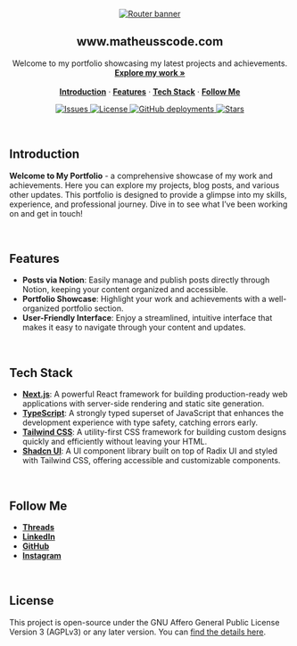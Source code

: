 <p align="center">
<a href="https://arc-ui.dev" >
  <img alt="Router banner" src="https://github.com/user-attachments/assets/ec33cfdb-1a0d-4bad-8698-b7d4e95c2952"  />
</a>
</p>

<h2 align="center">www.matheusscode.com</h2>

<p align="center">
    Welcome to my portfolio showcasing my latest projects and achievements.
    <br />
    <a href="https://www.matheusscode.com"><strong>Explore my work »</strong></a>
    <br />
    <br />
    <a href="#introduction"><strong>Introduction</strong></a> ·
    <a href="#features"><strong>Features</strong></a> ·
    <a href="#tech-stack"><strong>Tech Stack</strong></a> · 
    <a href="#follow-me"><strong>Follow Me</strong></a> 
</p>

<p align="center">

<a href="https://github.com/matheusscode/www.matheusscode.com/issues" target="_blank">
    <img src="https://img.shields.io/github/issues/matheusscode/www.matheusscode.com?logo=github&label=Issues" alt="Issues"/>
</a>
<a href="https://github.com/matheusscode/www.matheusscode.com/blob/canary/LICENSE" target="_blank">
    <img src="https://img.shields.io/github/license/matheusscode/www.matheusscode.com?label=License" alt="License"/>
</a>
<a href="https://github.com/matheusscode/www.matheusscode.com/deployments" target="_blank">
    <img src="https://img.shields.io/github/deployments/matheusscode/www.matheusscode.com/Production?label=Deployment" alt="GitHub deployments"/>
</a>
<a href="https://github.com/matheusscode/www.matheusscode.com/stargazers" target="_blank">
    <img src="https://img.shields.io/github/stars/matheusscode/www.matheusscode.com?logo=github&label=Stars" alt="Stars"/>
</a>

</p>

<br/>

## Introduction

**Welcome to My Portfolio** - a comprehensive showcase of my work and achievements. Here you can explore my projects, blog posts, and various other updates. This portfolio is designed to provide a glimpse into my skills, experience, and professional journey. Dive in to see what I’ve been working on and get in touch!

<br/>

## Features

- **Posts via Notion**: Easily manage and publish posts directly through Notion, keeping your content organized and accessible.
- **Portfolio Showcase**: Highlight your work and achievements with a well-organized portfolio section.
- **User-Friendly Interface**: Enjoy a streamlined, intuitive interface that makes it easy to navigate through your content and updates.

<br/>

## Tech Stack

- [**Next.js**](https://nextjs.org/): A powerful React framework for building production-ready web applications with server-side rendering and static site generation.
- [**TypeScript**](https://www.typescriptlang.org/): A strongly typed superset of JavaScript that enhances the development experience with type safety, catching errors early.
- [**Tailwind CSS**](https://tailwindcss.com/): A utility-first CSS framework for building custom designs quickly and efficiently without leaving your HTML.
- [**Shadcn UI**](https://ui.shadcn.dev/): A UI component library built on top of Radix UI and styled with Tailwind CSS, offering accessible and customizable components.

<br/>

## Follow Me

- [**Threads**](https://www.threads.net/@matheusscode)
- [**LinkedIn**](https://www.linkedin.com/in/matheussfigueiredo/)
- [**GitHub**](https://github.com/matheusscode)
- [**Instagram**](https://instagram.com/matheusscode)

<br/>

## License

This project is open-source under the GNU Affero General Public License Version 3 (AGPLv3) or any later version. You can [find the details here](LICENSE).
